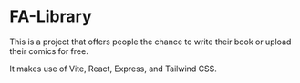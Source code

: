 # FA-Library

This is a project that offers people the chance to write their book or upload their comics for free.

It makes use of Vite, React, Express, and Tailwind CSS.
